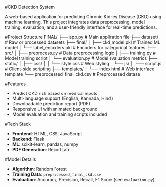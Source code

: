 #CKD Detection System

A web-based application for predicting Chronic Kidney Disease (CKD) using machine learning. This project integrates data preprocessing, model training, evaluation, and a user-friendly interface for real-time predictions.

#Project Structure
FINAL/ ├── app.py                          # Main application file ├── dataset/                        # Raw or processed datasets ├── final/ │   ├── ckd_model.pkl               # Trained ML model │   └── label_encoders.pkl          # Encoders for categorical features ├── src/ │   ├── preprocess.py               # Data preprocessing logic │   ├── training.py                 # Model training script │   └── evaluation.py               # Model evaluation metrics ├── static/ │   ├── css/ │   │   └── style.css               # Web styling │   └── js/ │       └── script.js               # Client-side scripting ├── templates/ │   └── index.html                  # Web interface template └── preprocessed_final_ckd.csv     # Preprocessed datase

#Features

- Predict CKD risk based on medical inputs
- Multi-language support (English, Kannada, Hindi)
- Downloadable prediction report (PDF)
- Responsive UI with animated background
- Model evaluation and training scripts included

#Tech Stack

- **Frontend**: HTML, CSS, JavaScript
- **Backend**: Flask
- **ML**: scikit-learn, pandas, numpy
- **PDF Generation**: ReportLab

#Model Details

- **Algorithm**: Random Forest
- **Training Data**: `preprocessed_final_ckd.csv`
- **Evaluation**: Accuracy, Precision, Recall, F1 Score (see `evaluation.py`)











